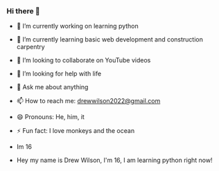 ### Hi there 👋
- 🔭  I’m currently working on learning python
- 🌱  I’m currently learning basic web development and construction carpentry
- 👯  I’m looking to collaborate on YouTube videos
- 🤔  I’m looking for help with life
- 💬  Ask me about anything
- 📫  How to reach me: [drewwilson2022@gmail.com](mailto:drewwilson2022@gmail.com)
- 😄  Pronouns: He, him, it
- ⚡  Fun fact: I love monkeys and the ocean

- Im 16
- Hey my name is Drew Wilson, I'm 16, I am learning python right now!

